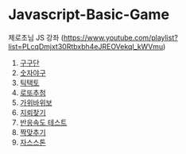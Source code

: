 # Javascript-Basic-Game
제로초님 JS 강좌 (https://www.youtube.com/playlist?list=PLcqDmjxt30Rtbxbh4eJREOVekql_kWVmu)
<ol>
  <li><a href="https://ji-silver.github.io/Javascript-Basic-Game/1.구구단">구구단</a></li>
  <li><a href="https://ji-silver.github.io/Javascript-Basic-Game/2.숫자야구">숫자야구</a></li>
  <li><a href="https://ji-silver.github.io/Javascript-Basic-Game/3.틱택토">틱택토</a></li>
  <li><a href="https://ji-silver.github.io/Javascript-Basic-Game/4.로또추첨">로또추첨</a></li>
  <li><a href="https://ji-silver.github.io/Javascript-Basic-Game/5.가위바위보">가위바위보</a></li>
  <li><a href="https://ji-silver.github.io/Javascript-Basic-Game/6.지뢰찾기">지뢰찾기</a></li>
  <li><a href="https://ji-silver.github.io/Javascript-Basic-Game/7.반응속도테스트/반응속도.html">반응속도 테스트</a></li>
  <li><a href="https://ji-silver.github.io/Javascript-Basic-Game/8.짝맞추기/짝맞추기.html">짝맞추기</a></li>
  <li><a href="https://ji-silver.github.io/Javascript-Basic-Game/9.자스스톤/자스스톤.html">자스스톤</a></li>
</ol>
